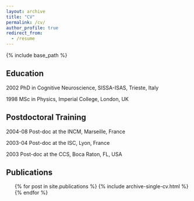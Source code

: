 ```yaml
---
layout: archive
title: "CV"
permalink: /cv/
author_profile: true
redirect_from:
  - /resume
---
```


{% include base_path %}

Education
------
2002 PhD in Cognitive Neuroscience, SISSA-ISAS, Trieste, Italy

1998 MSc in Physics, Imperial College, London, UK

Postdoctoral Training
------
2004-08 Post-doc at the INCM, Marseille, France

2003-04 Post-doc at the ISC, Lyon, France

2003 Post-doc at the CCS, Boca Raton, FL, USA
  
Publications
------
  <ul>{% for post in site.publications %}
    {% include archive-single-cv.html %}
  {% endfor %}</ul>
  


